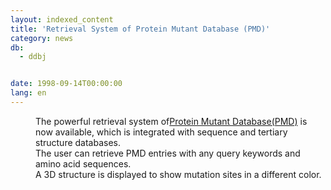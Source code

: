 ```yaml
---
layout: indexed_content
title: 'Retrieval System of Protein Mutant Database (PMD)'
category: news
db:
  - ddbj


date: 1998-09-14T00:00:00
lang: en
---
```


<dd>The powerful retrieval system of<a href="http://pmd.ddbj.nig.ac.jp">Protein Mutant Database(PMD)</a> is now available, which is integrated with sequence and tertiary structure databases.<br>
<dd>The user can retrieve PMD entries with any query keywords and amino acid sequences.<br>A 3D structure is displayed to show mutation sites in a different color.</dd>
</dd>
